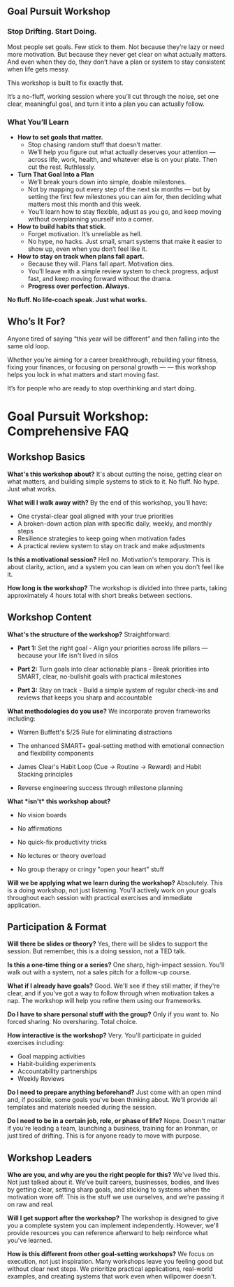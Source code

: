 ## **Goal Pursuit Workshop**

### **Stop Drifting. Start Doing.**

Most people set goals. Few stick to them.
Not because they’re lazy or need more motivation. But because they never get clear on what actually matters. And even when they do, they don’t have a plan or system to stay consistent when life gets messy.

This workshop is built to fix exactly that.

It’s a no-fluff, working session where you’ll cut through the noise, set one clear, meaningful goal, and turn it into a plan you can actually follow.



### **What You’ll Learn**

- **How to set goals that matter.** 
  - Stop chasing random stuff that doesn’t matter.
  - We’ll help you figure out what actually deserves your attention — across life, work, health, and whatever else is on your plate. Then cut the rest. Ruthlessly.
- **Turn That Goal Into a Plan** 
  -  We’ll break yours down into simple, doable milestones. 
  - Not by mapping out every step of the next six months — but by setting the first few milestones you can aim for, then deciding what matters most this month and this week. 
  - You’ll learn how to stay flexible, adjust as you go, and keep moving without overplanning yourself into a corner.
- **How to build habits that stick.** 
  -  Forget motivation. It’s unreliable as hell.
  - No hype, no hacks. Just small, smart systems that make it easier to show up, even when you don’t feel like it.
- **How to stay on track when plans fall apart.** 
  - Because they will.  Plans fall apart. Motivation dies. 
  - You’ll leave with a simple review system to check progress, adjust fast, and keep moving forward without the drama.
  - **Progress over perfection. Always.**



**No fluff. No life-coach speak. Just what works.**



## **Who’s It For?**

Anyone tired of saying “this year will be different” and then falling into the same old loop.

Whether you’re aiming for a career breakthrough, rebuilding your fitness, fixing your finances, or focusing on personal growth — — this workshop helps you lock in what matters and start moving fast.

It’s for people who are ready to stop overthinking and start doing.





# Goal Pursuit Workshop: Comprehensive FAQ

## Workshop Basics

**What's this workshop about?**
 It's about cutting the noise, getting clear on what matters, and building simple systems to stick to it. No fluff. No hype. Just what works.

**What will I walk away with?**
 By the end of this workshop, you'll have:

- One crystal-clear goal aligned with your true priorities
- A broken-down action plan with specific daily, weekly, and monthly steps
- Resilience strategies to keep going when motivation fades
- A practical review system to stay on track and make adjustments

**Is this a motivational session?**
 Hell no. Motivation's temporary. This is about clarity, action, and a system you can lean on when you don't feel like it.

**How long is the workshop?**
 The workshop is divided into three parts, taking approximately 4 hours total with short breaks between sections.



## Workshop Content

**What's the structure of the workshop?**
 Straightforward:

- **Part 1:** Set the right goal - Align your priorities across life pillars — because your life isn't lived in silos

- **Part 2:** Turn goals into clear actionable plans - Break priorities into SMART, clear, no-bullshit goals with practical milestones

- **Part 3:** Stay on track - Build a simple system of regular check-ins and reviews that keeps you sharp and accountable

  

**What methodologies do you use?**
 We incorporate proven frameworks including:

- Warren Buffett's 5/25 Rule for eliminating distractions

- The enhanced SMART+ goal-setting method with emotional connection and flexibility components

- James Clear's Habit Loop (Cue → Routine → Reward) and Habit Stacking principles

- Reverse engineering success through milestone planning

  

**What \*isn't\* this workshop about?**

- No vision boards

- No affirmations

- No quick-fix productivity tricks 

- No lectures or theory overload

- No group therapy or cringy "open your heart" stuff

  

**Will we be applying what we learn during the workshop?**
 Absolutely. This is a doing workshop, not just listening. You'll actively work on your goals throughout each session with practical exercises and immediate application.



## Participation & Format

**Will there be slides or theory?**
 Yes, there will be slides to support the session. But remember, this is a doing session, not a TED talk.

**Is this a one-time thing or a series?**
 One sharp, high-impact session. You'll walk out with a system, not a sales pitch for a follow-up course.

**What if I already have goals?**
 Good. We'll see if they still matter, if they're clear, and if you've got a way to follow through when motivation takes a nap. The workshop will help you refine them using our frameworks.

**Do I have to share personal stuff with the group?**
 Only if you want to. No forced sharing. No oversharing. Total choice.

**How interactive is the workshop?**
 Very. You'll participate in guided exercises including:

- Goal mapping activities
- Habit-building experiments
- Accountability partnerships
- Weekly Reviews

**Do I need to prepare anything beforehand?**
 Just come with an open mind and, if possible, some goals you've been thinking about. We'll provide all templates and materials needed during the session.

**Do I need to be in a certain job, role, or phase of life?**
 Nope. Doesn't matter if you're leading a team, launching a business, training for an Ironman, or just tired of drifting. This is for anyone ready to move with purpose.

## Workshop Leaders

**Who are you, and why are you the right people for this?**
 We've lived this. Not just talked about it. We've built careers, businesses, bodies, and lives by getting clear, setting sharp goals, and sticking to systems when the motivation wore off. This is the stuff we use ourselves, and we're passing it on raw and real.

**Will I get support after the workshop?**
 The workshop is designed to give you a complete system you can implement independently. However, we'll provide resources you can reference afterward to help reinforce what you've learned.

**How is this different from other goal-setting workshops?**
 We focus on execution, not just inspiration. Many workshops leave you feeling good but without clear next steps. We prioritize practical applications, real-world examples, and creating systems that work even when willpower doesn't.

